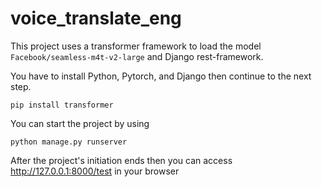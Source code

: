 # voice_translate_eng

This project uses a transformer framework to load the model `Facebook/seamless-m4t-v2-large` and Django rest-framework.

You have to install Python, Pytorch, and Django then continue to the next step.

```
pip install transformer
```
You can start the project by using

```
python manage.py runserver
```
After the project's initiation ends then you can access http://127.0.0.1:8000/test in your browser

